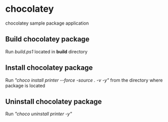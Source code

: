 # chocolatey
chocolatey sample package application

## Build chocolatey package
Run <i>build.ps1</i> located in <b>build</b> directory

## Install chocolatey package 
Run <i>"choco install printer --force -source . -v -y"</i> from the directory where package is located

## Uninstall chocolatey package 
Run <i>"choco uninstall printer -y"</i>